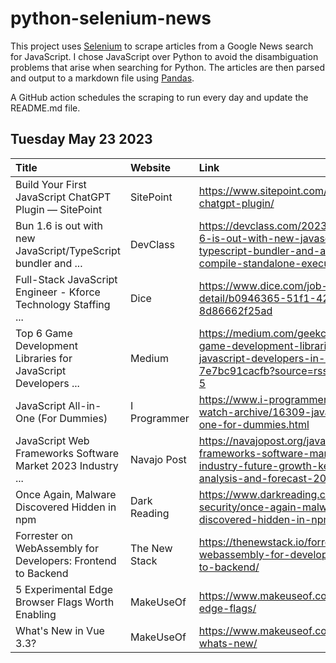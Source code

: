 # python-selenium-news

This project uses [Selenium](https://www.seleniumhq.org/) to scrape articles from a Google News search for JavaScript.
I chose JavaScript over Python to avoid the disambiguation problems that arise when searching for Python.
The articles are then parsed and output to a markdown file using [Pandas](https://pandas.pydata.org/).

A GitHub action schedules the scraping to run every day and update the README.md file.

## Tuesday May 23 2023


| Title                                                           | Website       | Link                                                                                                                                   |
|:----------------------------------------------------------------|:--------------|:---------------------------------------------------------------------------------------------------------------------------------------|
| Build Your First JavaScript ChatGPT Plugin — SitePoint          | SitePoint     | https://www.sitepoint.com/javascript-chatgpt-plugin/                                                                                   |
| Bun 1.6 is out with new JavaScript/TypeScript bundler and ...   | DevClass      | https://devclass.com/2023/05/17/bun-1-6-is-out-with-new-javascript-typescript-bundler-and-ability-to-compile-standalone-executables/   |
| Full-Stack JavaScript Engineer - Kforce Technology Staffing ... | Dice          | https://www.dice.com/job-detail/b0946365-51f1-42f8-94ec-8d86662f25ad                                                                   |
| Top 6 Game Development Libraries for JavaScript Developers ...  | Medium        | https://medium.com/geekculture/top-6-game-development-libraries-for-javascript-developers-in-2023-7e7bc91cacfb?source=rss------webgl-5 |
| JavaScript All-in-One (For Dummies)                             | I Programmer  | https://www.i-programmer.info/book-watch-archive/16309-javascript-all-in-one-for-dummies.html                                          |
| JavaScript Web Frameworks Software Market 2023  Industry ...    | Navajo Post   | https://navajopost.org/javascript-web-frameworks-software-market-2023-industry-future-growth-key-player-analysis-and-forecast-2030/    |
| Once Again, Malware Discovered Hidden in npm                    | Dark Reading  | https://www.darkreading.com/application-security/once-again-malware-discovered-hidden-in-npm                                           |
| Forrester on WebAssembly for Developers: Frontend to Backend    | The New Stack | https://thenewstack.io/forrester-on-webassembly-for-developers-frontend-to-backend/                                                    |
| 5 Experimental Edge Browser Flags Worth Enabling                | MakeUseOf     | https://www.makeuseof.com/experimental-edge-flags/                                                                                     |
| What's New in Vue 3.3?                                          | MakeUseOf     | https://www.makeuseof.com/vue-33-whats-new/                                                                                            |